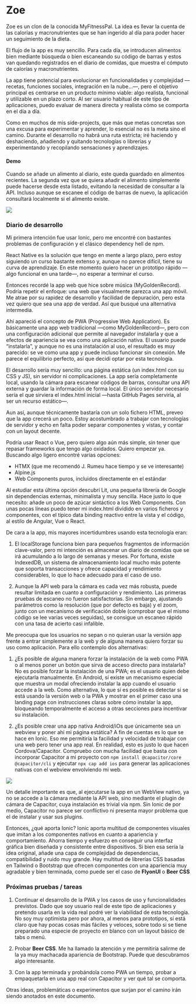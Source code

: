 # Zoe

Zoe es un clon de la conocida MyFitnessPal. La idea es llevar la cuenta de las calorías y macronutrientes que se han ingerido al día para poder hacer un seguimiento de la dieta.

El flujo de la app es muy sencillo. Para cada día, se introducen alimentos bien mediante búsqueda o bien escaneando su código de barras y estos van quedando registrados en el diario de comidas, que muestra el cómputo de calorías y macronutrientes.

La app tiene potencial para evolucionar en funcionalidades y complejidad —recetas, funciones sociales, integración en la nube…—, pero el objetivo principal es centrarse en un producto mínimo viable: algo realista, funcional y utilizable en un plazo corto. Al ser usuario habitual de este tipo de aplicaciones, puedo evaluar de manera directa y realista cómo se comporta en el día a día.

Como en muchos de mis side-projects, que más que metas concretas son una excusa para experimentar y aprender, lo esencial no es la meta sino el camino. Durante el desarrollo no habrá una ruta estricta; iré haciendo y deshaciendo, añadiendo y quitando tecnologías o librerías y experimentando y recopilando sensaciones y aprendizajes.

#### Demo

Cuando se añade un alimento al diario, este queda guardado en alimentos recientes. La segunda vez que se quiera añadir el alimento simplemente puede hacerse desde esta listado, evitando la necesidad de consultar a la API. Incluso aunque se escanee el código de barras de nuevo, la aplicación consultará localmente si el alimento existe.

![](/docs/animation.gif)


### Diario de desarrollo

Mi primera intención fue usar Ionic, pero me encontré con bastantes problemas de configuración y el clásico dependency hell de npm.

React Native es la solución que tengo en mente a largo plazo, pero estoy siguiendo un curso bastante extenso y, aunque no parece difícil, tiene su curva de aprendizaje. En este momento quiero hacer un prototipo rápido —algo funcional en una tarde—, no esperar a terminar el curso.

Entonces recordé la app web que hice sobre música (MyGoldenRecord). Podría repetir el enfoque: una web que visualmente parezca una app móvil. Me atrae por su rapidez de desarrollo y facilidad de depuración, pero esta vez quiero que sea una app de verdad. Así que busqué una alternativa intermedia.

Ahí apareció el concepto de PWA (Progressive Web Application). Es básicamente una app web tradicional —como MyGoldenRecord—, pero con una configuración adicional que permite al navegador instalarla y que a efectos de apariencia se vea como una aplicación nativa. El usuario puede “instalarla”, y aunque no es una instalación al uso, el resultado es muy parecido: se ve como una app y puede incluso funcionar sin conexión. Me parece el equilibrio perfecto, así que decidí optar por esta tecnología.

El desarrollo sería muy sencillo: una página estática (un index.html con su CSS y JS), sin servidor ni complicaciones. La app sería completamente local, usando la cámara para escanear códigos de barras, consultar una API externa y guardar la información de forma local. El único servidor necesario sería el que sirviera el index.html inicial —hasta GitHub Pages serviría, al ser un recurso estático—.

Aun así, aunque técnicamente bastaría con un solo fichero HTML, preveo que la app crecerá un poco. Estoy acostumbrado a trabajar con tecnologías de servidor y echo en falta poder separar componentes y vistas, y contar con un layout decente.

Podría usar React o Vue, pero quiero algo aún más simple, sin tener que repasar frameworks que tengo algo oxidados. Quiero empezar ya. Buscando algo ligero encontré varias opciones:

- HTMX (que me recomendó J. Rumeu hace tiempo y se ve interesante)
- Alpine.js
- Web Components puros, incluidos directamente en el estándar

Al estudiar esta última opción descubrí Lit, una pequeña librería de Google sin dependencias externas, minimalista y muy sencilla. Hace justo lo que necesito: añade un poco de azúcar sintáctico a los Web Components. Con unas pocas líneas puedo tener mi index.html dividido en varios ficheros y componentes, con el típico data binding reactivo entre la vista y el código, al estilo de Angular, Vue o React.

De cara a la app, mis mayores incertidumbres usando esta tecnología eran:

1. El localStorage funciona bien para pequeños fragmentos de información clave-valor, pero mi intención es almacenar un diario de comidas que se irá acumulando a lo largo de semanas y meses. Por fortuna, existe IndexedDB, un sistema de almacenamiento local mucho más potente que soporta transacciones y ofrece capacidad y rendimiento considerables, lo que lo hace adecuado para el caso de uso.

2. Aunque la API web para la cámara es cada vez más robusta, puede resultar limitada en cuanto a configuración y rendimiento. Las primeras pruebas de escaneo no fueron satisfactorias. Sin embargo, ajustando parámetros como la resolución (que por defecto es baja) y el zoom, junto con un mecanismo de verificación doble (comprobar que el mismo código se lee varias veces seguidas), se consigue un escaneo rápido con una tasa de acierto casi infalible.


Me preocupa que los usuarios no sepan o no quieran usar la versión app frente a entrar simplemente a la web y de alguna manera quiero forzar su uso como aplicación. Para ello contemplo dos alternativas:

1. ¿Es posible de alguna manera forzar la instalación de la web como PWA o al menos poner un botón que sirva de acceso directo para instalarla? No es posible forzar la instalación de una PWA; es el usuario quien debe ejecutarla manualmente. En Android, sí existe un mecanismo especial que muestra un modal ofreciendo instalar la app cuando el usuario accede a la web.
Como alternativa, lo que sí es posible es detectar si se está usando la versión web o la PWA y mostrar en el primer caso una landing page con instrucciones claras sobre cómo instalar la app, bloqueando temporalmente el acceso a otras secciones para incentivar su instalación.

2. ¿Es posible crear una app nativa Android/iOs que únicamente sea un webview y poner ahí mi página estática? A fin de cuentas es lo que se hace en Ionic. Eso me permitiría la facilidad y velocidad de trabajar con una web pero tener una app real. En realidad, esto es justo lo que hacen Cordova/Capacitor. Compruebo con mucha facilidad que basta con incorporar Capacitor a mi proyecto con `npm install @capacitor/core @capacitor/cli` y ejecutar `npx cap add ios` para generar las aplicaciones nativas con el webview envolviendo mi web.

![](/docs/ios-sim.png)

Un detalle importante es que, al ejecutarse la app en un WebView nativo, ya no se accede a la cámara mediante la API web, sino mediante el plugin de cámara de Capacitor, cuya instalación es trivial vía npm. Sin Ionic de por medio, Capacitor no parece ser conflictivo ni presenta mayor problema que el de instalar y usar sus plugins.

Entonces, ¿qué aporta Ionic? Ionic aporta multitud de componentes visuales que imitan a los componentes nativos en cuanto a apariencia y comportamiento. Ahorra tiempo y esfuerzo en conseguir una interfaz gráfica bien diseñada y consistente entre dispositivos. Si bien esa sería la idea original, añade una capa de complejidad de dependencias, compatibilidad y ruido muy grande. Hay multitud de librerías CSS basadas en Tailwind o Bootstrap que ofrecen componentes con una apariencia muy agradable y bien terminada, como puede ser el caso de **FlyonUI** o **Beer CSS**

### Próximas pruebas / tareas

1. Continuar el desarrollo de la PWA y los casos de uso y funcionalidades previstos. Dado que soy usuario real de este tipo de aplicaciones y pretendo usarla en la vida real podré ver la viabilidad de esta tecnología. No soy muy optimista pero por ahora, al menos para prototipos, sí está claro que hay pocas cosas más fáciles y veloces, sobre todo si se tiene preparado una especie de proyecto en blanco con un layout básico de tabs o menú.

2. Probar **Beer CSS**. Me ha llamado la atención y me permitiría salirme de la ya muy machacada apariencia de Bootstrap. Puede que descubramos algo interesante.

3. Con la app terminada y probándola como PWA un tiempo, probar a empaquetarla en una app real con Capacitor y ver qué tal se comporta.

Otras ideas, problemáticas o experimentos que surjan por el camino irán siendo anotados en este documento.